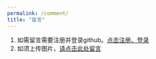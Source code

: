 ```yaml
---
permalink: /comment/
title: "留言"
---
```


1. 如需留言需要注册并登录github。[点击注册、登录](https://github.com/login?return_to=https%3A%2F%2Fgithub.com%2Fsignup%3Fref_cta%3DSign%2Bup%26ref_loc%3Dheader%2Blogged%2Bout%26ref_page%3D%252F%26source%3Dheader-home)
2. 如须上传图片，[请点击此处留言](https://github.com/kelihan/kelihan.github.io/issues/2) 
<script src="https://utteranc.es/client.js"
        repo="kelihan/kelihan.github.io"
        issue-term="title"
        theme="github-light"
        crossorigin="anonymous"
        async>
</script>
